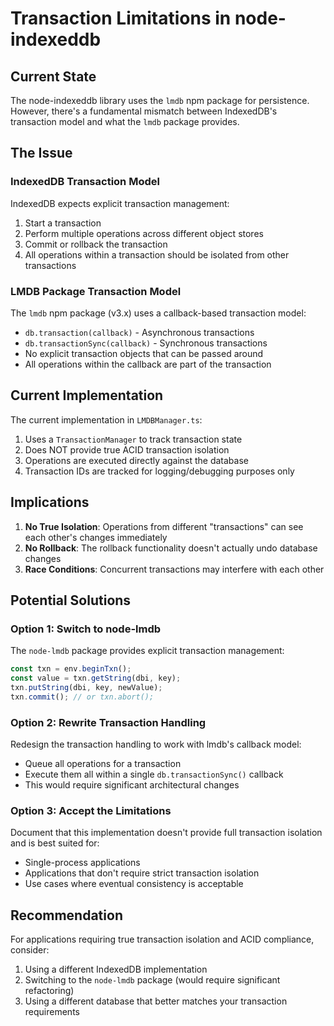 # Transaction Limitations in node-indexeddb

## Current State

The node-indexeddb library uses the `lmdb` npm package for persistence. However, there's a fundamental mismatch between IndexedDB's transaction model and what the `lmdb` package provides.

## The Issue

### IndexedDB Transaction Model
IndexedDB expects explicit transaction management:
1. Start a transaction
2. Perform multiple operations across different object stores
3. Commit or rollback the transaction
4. All operations within a transaction should be isolated from other transactions

### LMDB Package Transaction Model
The `lmdb` npm package (v3.x) uses a callback-based transaction model:
- `db.transaction(callback)` - Asynchronous transactions
- `db.transactionSync(callback)` - Synchronous transactions
- No explicit transaction objects that can be passed around
- All operations within the callback are part of the transaction

## Current Implementation

The current implementation in `LMDBManager.ts`:
1. Uses a `TransactionManager` to track transaction state
2. Does NOT provide true ACID transaction isolation
3. Operations are executed directly against the database
4. Transaction IDs are tracked for logging/debugging purposes only

## Implications

1. **No True Isolation**: Operations from different "transactions" can see each other's changes immediately
2. **No Rollback**: The rollback functionality doesn't actually undo database changes
3. **Race Conditions**: Concurrent transactions may interfere with each other

## Potential Solutions

### Option 1: Switch to node-lmdb
The `node-lmdb` package provides explicit transaction management:
```javascript
const txn = env.beginTxn();
const value = txn.getString(dbi, key);
txn.putString(dbi, key, newValue);
txn.commit(); // or txn.abort();
```

### Option 2: Rewrite Transaction Handling
Redesign the transaction handling to work with lmdb's callback model:
- Queue all operations for a transaction
- Execute them all within a single `db.transactionSync()` callback
- This would require significant architectural changes

### Option 3: Accept the Limitations
Document that this implementation doesn't provide full transaction isolation and is best suited for:
- Single-process applications
- Applications that don't require strict transaction isolation
- Use cases where eventual consistency is acceptable

## Recommendation

For applications requiring true transaction isolation and ACID compliance, consider:
1. Using a different IndexedDB implementation
2. Switching to the `node-lmdb` package (would require significant refactoring)
3. Using a different database that better matches your transaction requirements
